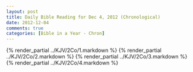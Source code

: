```yaml
---
layout: post
title: Daily Bible Reading for Dec 4, 2012 (Chronological)
date: 2012-12-04
comments: true
categories: [Bible in a Year - Chron]
---
```

{% render_partial ../KJV/2Co/1.markdown %}
{% render_partial ../KJV/2Co/2.markdown %}
{% render_partial ../KJV/2Co/3.markdown %}
{% render_partial ../KJV/2Co/4.markdown %}
